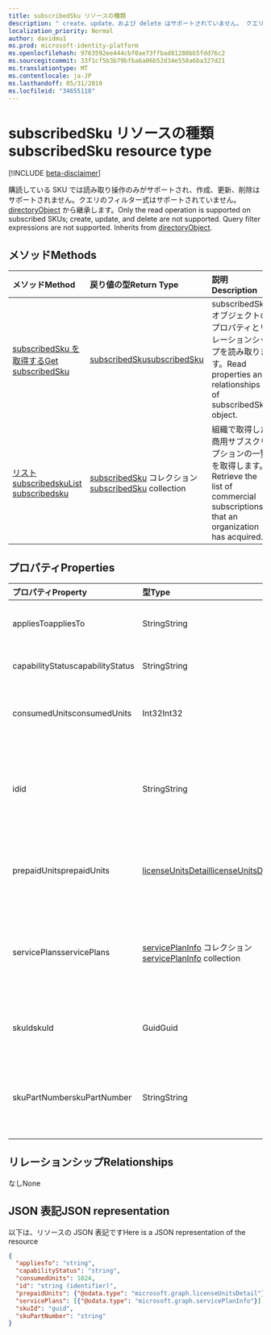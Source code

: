 ```yaml
---
title: subscribedSku リソースの種類
description: " create、update、および delete はサポートされていません。 クエリのフィルター式はサポートされていません。 directoryObject から継承します。"
localization_priority: Normal
author: davidmu1
ms.prod: microsoft-identity-platform
ms.openlocfilehash: 9763592ee444cbf0ae73ffbad81288bb5fdd76c2
ms.sourcegitcommit: 33f1cf5b3b79bfba6a06b52d34e558a6ba327d21
ms.translationtype: MT
ms.contentlocale: ja-JP
ms.lasthandoff: 05/31/2019
ms.locfileid: "34655118"
---
```

# <a name="subscribedsku-resource-type"></a><span data-ttu-id="e2e1d-105">subscribedSku リソースの種類</span><span class="sxs-lookup"><span data-stu-id="e2e1d-105">subscribedSku resource type</span></span>

[!INCLUDE [beta-disclaimer](../../includes/beta-disclaimer.md)]

<span data-ttu-id="e2e1d-p102">購読している SKU では読み取り操作のみがサポートされ、作成、更新、削除はサポートされません。クエリのフィルター式はサポートされていません。[directoryObject](directoryobject.md) から継承します。</span><span class="sxs-lookup"><span data-stu-id="e2e1d-p102">Only the read operation is supported on subscribed SKUs; create, update, and delete are not supported. Query filter expressions are not supported. Inherits from [directoryObject](directoryobject.md).</span></span>


## <a name="methods"></a><span data-ttu-id="e2e1d-109">メソッド</span><span class="sxs-lookup"><span data-stu-id="e2e1d-109">Methods</span></span>
| <span data-ttu-id="e2e1d-110">メソッド</span><span class="sxs-lookup"><span data-stu-id="e2e1d-110">Method</span></span>           | <span data-ttu-id="e2e1d-111">戻り値の型</span><span class="sxs-lookup"><span data-stu-id="e2e1d-111">Return Type</span></span>    |<span data-ttu-id="e2e1d-112">説明</span><span class="sxs-lookup"><span data-stu-id="e2e1d-112">Description</span></span>|
|:---------------|:--------|:----------|
|[<span data-ttu-id="e2e1d-113">subscribedSku を取得する</span><span class="sxs-lookup"><span data-stu-id="e2e1d-113">Get subscribedSku</span></span>](../api/subscribedsku-get.md) | [<span data-ttu-id="e2e1d-114">subscribedSku</span><span class="sxs-lookup"><span data-stu-id="e2e1d-114">subscribedSku</span></span>](subscribedsku.md) |<span data-ttu-id="e2e1d-115">subscribedSku オブジェクトのプロパティとリレーションシップを読み取ります。</span><span class="sxs-lookup"><span data-stu-id="e2e1d-115">Read properties and relationships of subscribedSku object.</span></span>|
|[<span data-ttu-id="e2e1d-116">リスト subscribedsku</span><span class="sxs-lookup"><span data-stu-id="e2e1d-116">List subscribedsku</span></span>](../api/subscribedsku-list.md) | <span data-ttu-id="e2e1d-117">[subscribedSku](subscribedsku.md) コレクション</span><span class="sxs-lookup"><span data-stu-id="e2e1d-117">[subscribedSku](subscribedsku.md) collection</span></span> |<span data-ttu-id="e2e1d-118">組織で取得した商用サブスクリプションの一覧を取得します。</span><span class="sxs-lookup"><span data-stu-id="e2e1d-118">Retrieve the list of commercial subscriptions that an organization has acquired.</span></span>|

## <a name="properties"></a><span data-ttu-id="e2e1d-119">プロパティ</span><span class="sxs-lookup"><span data-stu-id="e2e1d-119">Properties</span></span>
| <span data-ttu-id="e2e1d-120">プロパティ</span><span class="sxs-lookup"><span data-stu-id="e2e1d-120">Property</span></span>     | <span data-ttu-id="e2e1d-121">型</span><span class="sxs-lookup"><span data-stu-id="e2e1d-121">Type</span></span>   |<span data-ttu-id="e2e1d-122">説明</span><span class="sxs-lookup"><span data-stu-id="e2e1d-122">Description</span></span>|
|:---------------|:--------|:----------|
|<span data-ttu-id="e2e1d-123">appliesTo</span><span class="sxs-lookup"><span data-stu-id="e2e1d-123">appliesTo</span></span>|<span data-ttu-id="e2e1d-124">String</span><span class="sxs-lookup"><span data-stu-id="e2e1d-124">String</span></span>| <span data-ttu-id="e2e1d-125">"User" や "Company" など。</span><span class="sxs-lookup"><span data-stu-id="e2e1d-125">For example, "User" or "Company".</span></span> |
|<span data-ttu-id="e2e1d-126">capabilityStatus</span><span class="sxs-lookup"><span data-stu-id="e2e1d-126">capabilityStatus</span></span>|<span data-ttu-id="e2e1d-127">String</span><span class="sxs-lookup"><span data-stu-id="e2e1d-127">String</span></span>| <span data-ttu-id="e2e1d-128">たとえば、"有効" です。</span><span class="sxs-lookup"><span data-stu-id="e2e1d-128">For example, "Enabled".</span></span> |
|<span data-ttu-id="e2e1d-129">consumedUnits</span><span class="sxs-lookup"><span data-stu-id="e2e1d-129">consumedUnits</span></span>|<span data-ttu-id="e2e1d-130">Int32</span><span class="sxs-lookup"><span data-stu-id="e2e1d-130">Int32</span></span>| <span data-ttu-id="e2e1d-131">割り当てられたライセンスの数。</span><span class="sxs-lookup"><span data-stu-id="e2e1d-131">The number of licenses that have been assigned.</span></span> |
|<span data-ttu-id="e2e1d-132">id</span><span class="sxs-lookup"><span data-stu-id="e2e1d-132">id</span></span>|<span data-ttu-id="e2e1d-133">String</span><span class="sxs-lookup"><span data-stu-id="e2e1d-133">String</span></span>| <span data-ttu-id="e2e1d-134">購読している SKU オブジェクトの一意識別子。</span><span class="sxs-lookup"><span data-stu-id="e2e1d-134">The unique identifier for the subscribed sku object.</span></span> <span data-ttu-id="e2e1d-135">キー。 null 許容ではありません。</span><span class="sxs-lookup"><span data-stu-id="e2e1d-135">Key, not nullable.</span></span> |
|<span data-ttu-id="e2e1d-136">prepaidUnits</span><span class="sxs-lookup"><span data-stu-id="e2e1d-136">prepaidUnits</span></span>|[<span data-ttu-id="e2e1d-137">licenseUnitsDetail</span><span class="sxs-lookup"><span data-stu-id="e2e1d-137">licenseUnitsDetail</span></span>](licenseunitsdetail.md)| <span data-ttu-id="e2e1d-138">プリペイド ライセンスの数と状態に関する情報。</span><span class="sxs-lookup"><span data-stu-id="e2e1d-138">Information about the number and status of prepaid licenses.</span></span> |
|<span data-ttu-id="e2e1d-139">servicePlans</span><span class="sxs-lookup"><span data-stu-id="e2e1d-139">servicePlans</span></span>|<span data-ttu-id="e2e1d-140">[servicePlanInfo](serviceplaninfo.md) コレクション</span><span class="sxs-lookup"><span data-stu-id="e2e1d-140">[servicePlanInfo](serviceplaninfo.md) collection</span></span>| <span data-ttu-id="e2e1d-141">SKU と併用できるサービス プランに関する情報。</span><span class="sxs-lookup"><span data-stu-id="e2e1d-141">Information about the service plans that are available with the SKU.</span></span> <span data-ttu-id="e2e1d-142">Null 許容ではない</span><span class="sxs-lookup"><span data-stu-id="e2e1d-142">Not nullable</span></span> |
|<span data-ttu-id="e2e1d-143">skuId</span><span class="sxs-lookup"><span data-stu-id="e2e1d-143">skuId</span></span>|<span data-ttu-id="e2e1d-144">Guid</span><span class="sxs-lookup"><span data-stu-id="e2e1d-144">Guid</span></span>| <span data-ttu-id="e2e1d-145">サービス SKU の一意識別子 (GUID)。</span><span class="sxs-lookup"><span data-stu-id="e2e1d-145">The unique identifier (GUID) for the service SKU.</span></span> |
|<span data-ttu-id="e2e1d-146">skuPartNumber</span><span class="sxs-lookup"><span data-stu-id="e2e1d-146">skuPartNumber</span></span>|<span data-ttu-id="e2e1d-147">String</span><span class="sxs-lookup"><span data-stu-id="e2e1d-147">String</span></span>| <span data-ttu-id="e2e1d-148">SKU 部品番号。"AAD_PREMIUM" や "RMSBASIC" など。</span><span class="sxs-lookup"><span data-stu-id="e2e1d-148">The SKU part number; for example: "AAD_PREMIUM" or "RMSBASIC".</span></span> |

## <a name="relationships"></a><span data-ttu-id="e2e1d-149">リレーションシップ</span><span class="sxs-lookup"><span data-stu-id="e2e1d-149">Relationships</span></span>
<span data-ttu-id="e2e1d-150">なし</span><span class="sxs-lookup"><span data-stu-id="e2e1d-150">None</span></span>

## <a name="json-representation"></a><span data-ttu-id="e2e1d-151">JSON 表記</span><span class="sxs-lookup"><span data-stu-id="e2e1d-151">JSON representation</span></span>

<span data-ttu-id="e2e1d-152">以下は、リソースの JSON 表記です</span><span class="sxs-lookup"><span data-stu-id="e2e1d-152">Here is a JSON representation of the resource</span></span>

<!-- {
  "blockType": "resource",
  "optionalProperties": [

  ],
  "keyProperty": "id",
  "@odata.type": "microsoft.graph.subscribedSku"
}-->

```json
{
  "appliesTo": "string",
  "capabilityStatus": "string",
  "consumedUnits": 1024,
  "id": "string (identifier)",
  "prepaidUnits": {"@odata.type": "microsoft.graph.licenseUnitsDetail"},
  "servicePlans": [{"@odata.type": "microsoft.graph.servicePlanInfo"}],
  "skuId": "guid",
  "skuPartNumber": "string"
}

```
<!-- uuid: 8fcb5dbc-d5aa-4681-8e31-b001d5168d79
2015-10-25 14:57:30 UTC -->
<!--
{
  "type": "#page.annotation",
  "description": "subscribedSku resource",
  "keywords": "",
  "section": "documentation",
  "tocPath": "",
  "suppressions": []
}
-->
